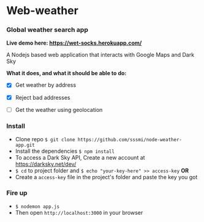 # Web-weather
### Global weather search app
**Live demo here: https://wet-socks.herokuapp.com/**

A Nodejs based web application that interacts with Google Maps and Dark Sky

**What it does, and what it should be able to do:**
- [x] Get weather by address
- [x] Reject bad addresses
- [ ] Get the weather using geolocation


### Install
* Clone repo `$ git clone https://github.com/sssmi/node-weather-app.git`
* Install the dependencies `$ npm install`
* To access a Dark Sky API, Create a new account at https://darksky.net/dev/
* `$ cd` to project folder and `$ echo "your-key-here" >> access-key`
**OR**
* Create a `access-key` file in the project's folder and paste the key you got

### Fire up
* ```$ nodemon app.js```
* Then open `http://localhost:3000` in your browser
